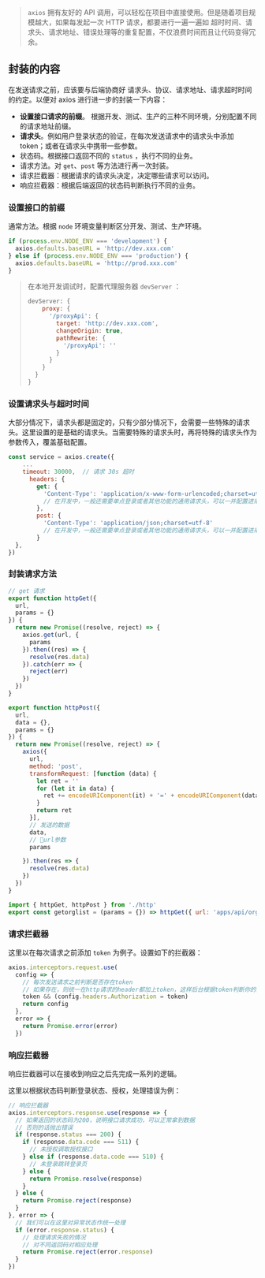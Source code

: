 > `axios` 拥有友好的 API 调用，可以轻松在项目中直接使用。但是随着项目规模越大，如果每发起一次 HTTP 请求，都要进行一遍一遍如 超时时间、请求头、请求地址、错误处理等的重复配置，不仅浪费时间而且让代码变得冗余。



## 封装的内容

在发送请求之前，应该要与后端协商好 请求头、协议、请求地址、请求超时时间的约定。以便对 axios 进行进一步的封装一下内容：

+ **设置接口请求的前缀**。 根据开发、测试、生产的三种不同环境，分别配置不同的请求地址前缀。
+ **请求头**。例如用户登录状态的验证，在每次发送请求中的请求头中添加 token；或者在请求头中携带一些参数。
+ 状态码。根据接口返回不同的 `status` ，执行不同的业务。
+ 请求方法。对 `get`、`post` 等方法进行再一次封装。
+ 请求拦截器：根据请求的请求头决定，决定哪些请求可以访问。
+ 响应拦截器：根据后端返回的状态码判断执行不同的业务。



### 设置接口的前缀

通常方法。根据 `node` 环境变量判断区分开发、测试、生产环境。

```js
if (process.env.NODE_ENV === 'development') {
  axios.defaults.baseURL = 'http://dev.xxx.com'
} else if (process.env.NODE_ENV === 'production') {
  axios.defaults.baseURL = 'http://prod.xxx.com'
}
```

> 在本地开发调试时，配置代理服务器 `devServer` ：
>
> ```javascript
> devServer: {
>     proxy: {
>       '/proxyApi': {
>         target: 'http://dev.xxx.com',
>         changeOrigin: true,
>         pathRewrite: {
>           '/proxyApi': ''
>         }
>       }
>     }
>   }
> }
> ```



### 设置请求头与超时时间

大部分情况下，请求头都是固定的，只有少部分情况下，会需要一些特殊的请求头。这里设置的是基础的请求头。当需要特殊的请求头时，再将特殊的请求头作为参数传入，覆盖基础配置。

```javascript
const service = axios.create({
    ...
    timeout: 30000,  // 请求 30s 超时
	  headers: {
        get: {
          'Content-Type': 'application/x-www-form-urlencoded;charset=utf-8'
          // 在开发中，一般还需要单点登录或者其他功能的通用请求头，可以一并配置进来
        },
        post: {
          'Content-Type': 'application/json;charset=utf-8'
          // 在开发中，一般还需要单点登录或者其他功能的通用请求头，可以一并配置进来
        }
  },
})
```



### 封装请求方法

```javascript
// get 请求
export function httpGet({
  url,
  params = {}
}) {
  return new Promise((resolve, reject) => {
    axios.get(url, {
      params
    }).then((res) => {
      resolve(res.data)
    }).catch(err => {
      reject(err)
    })
  })
}
```

```javascript
export function httpPost({
  url,
  data = {},
  params = {}
}) {
  return new Promise((resolve, reject) => {
    axios({
      url,
      method: 'post',
      transformRequest: [function (data) {
        let ret = ''
        for (let it in data) {
          ret += encodeURIComponent(it) + '=' + encodeURIComponent(data[it]) + '&'
        }
        return ret
      }],
      // 发送的数据
      data,
      // url参数
      params

    }).then(res => {
      resolve(res.data)
    })
  })
}
```

```js
import { httpGet, httpPost } from './http'
export const getorglist = (params = {}) => httpGet({ url: 'apps/api/org/list', params })
```

### 请求拦截器

这里以在每次请求之前添加 `token` 为例子。设置如下的拦截器：

```js
axios.interceptors.request.use(
  config => {
    // 每次发送请求之前判断是否存在token
    // 如果存在，则统一在http请求的header都加上token，这样后台根据token判断你的登录情况，此处token一般是用户完成登录后储存到localstorage里的
    token && (config.headers.Authorization = token)
    return config
  },
  error => {
    return Promise.error(error)
  })
```



### 响应拦截器

响应拦截器可以在接收到响应之后先完成一系列的逻辑。

这里以根据状态码判断登录状态、授权，处理错误为例：

```js
// 响应拦截器
axios.interceptors.response.use(response => {
  // 如果返回的状态码为200，说明接口请求成功，可以正常拿到数据
  // 否则的话抛出错误
  if (response.status === 200) {
    if (response.data.code === 511) {
      // 未授权调取授权接口
    } else if (response.data.code === 510) {
      // 未登录跳转登录页
    } else {
      return Promise.resolve(response)
    }
  } else {
    return Promise.reject(response)
  }
}, error => {
  // 我们可以在这里对异常状态作统一处理
  if (error.response.status) {
    // 处理请求失败的情况
    // 对不同返回码对相应处理
    return Promise.reject(error.response)
  }
})
```